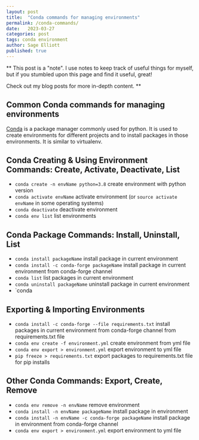 ```yaml
---
layout: post
title:  "Conda commands for managing environments"
permalink: /conda-commands/
date:   2023-03-27
categories: post
tags: conda environment
author: Sage Elliott
published: true
---
```


** 
This post is a "note". I use notes to keep track of useful things for myself, but if you stumbled upon this page and find it useful, great!

Check out my blog posts for more in-depth content.
**

## Common Conda commands for managing environments

[Conda](https://docs.conda.io/en/latest/) is a package manager commonly used for python. It is used to create environments for different projects and to install packages in those environments. It is similar to virtualenv.

## Conda Creating & Using Environment Commands: Create, Activate, Deactivate, List
- `conda create -n envName python=3.8` create environment with python version
- `conda activate envName` activate environment (or `source activate envName` in some operating systems)
- `conda deactivate` deactivate environment
- `conda env list` list environments

## Conda Package Commands: Install, Uninstall, List
- `conda install packageName` install package in current environment
- `conda install -c conda-forge packageName` install package in current environment from conda-forge channel
- `conda list` list packages in current environment
- `conda uninstall packageName` uninstall package in current environment
- `conda 

## Exporting & Importing Environments
- `conda install -c conda-forge --file requirements.txt` install packages in current environment from conda-forge channel from requirements.txt file
- `conda env create -f environment.yml` create environment from yml file
- `conda env export > environment.yml` export environment to yml file
- `pip freeze > requirements.txt` export packages to requirements.txt file for pip installs


## Other Conda Commands: Export, Create, Remove
- `conda env remove -n envName` remove environment
- `conda install -n envName packageName` install package in environment
- `conda install -n envName -c conda-forge packageName` install package in environment from conda-forge channel
- `conda env export > environment.yml` export environment to yml file



